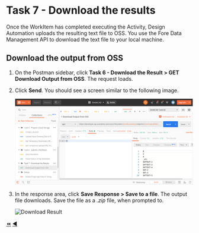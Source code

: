 # Task 7 - Download the results

Once the WorkItem has completed executing the Activity, Design Automation uploads the resulting text file to OSS. You use the Fore Data Management API to download the text file to your local machine.


## Download the output from OSS

1. On the Postman sidebar, click **Task 6 - Download the Result > GET Download Output from OSS**. The request loads.

2. Click **Send**. You should see a screen similar to the following image.

    ![Download Result](../images/task7-download_step_1.png "Download Result")

3. In the response area, click **Save Response > Save to a file**. The output file downloads. Save the file as a *.zip* file, when prompted to.

    ![Download Result](../images/task6-download_step_2.png "Download Result")

[:rewind:](../readme.md "readme.md") [:arrow_backward:](task-6.md "Previous task")